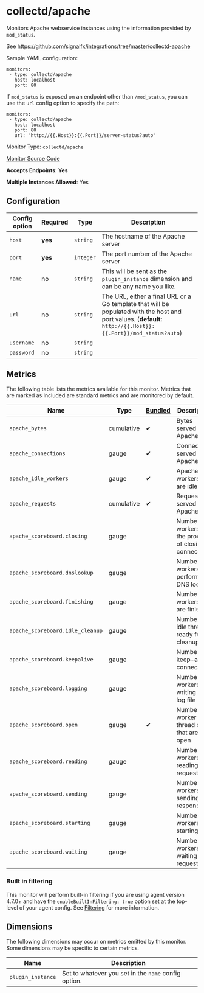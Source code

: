<!--- GENERATED BY gomplate from scripts/docs/monitor-page.md.tmpl --->

# collectd/apache

Monitors Apache webservice instances using
the information provided by `mod_status`.

See https://github.com/signalfx/integrations/tree/master/collectd-apache

Sample YAML configuration:

```
monitors:
 - type: collectd/apache
   host: localhost
   port: 80
```

If `mod_status` is exposed on an endpoint other than `/mod_status`, you can
use the `url` config option to specify the path:

```
monitors:
 - type: collectd/apache
   host: localhost
   port: 80
   url: "http://{{.Host}}:{{.Port}}/server-status?auto"
```


Monitor Type: `collectd/apache`

[Monitor Source Code](https://github.com/signalfx/signalfx-agent/tree/master/internal/monitors/collectd/apache)

**Accepts Endpoints**: **Yes**

**Multiple Instances Allowed**: Yes

## Configuration

| Config option | Required | Type | Description |
| --- | --- | --- | --- |
| `host` | **yes** | `string` | The hostname of the Apache server |
| `port` | **yes** | `integer` | The port number of the Apache server |
| `name` | no | `string` | This will be sent as the `plugin_instance` dimension and can be any name you like. |
| `url` | no | `string` | The URL, either a final URL or a Go template that will be populated with the host and port values. (**default:** `http://{{.Host}}:{{.Port}}/mod_status?auto`) |
| `username` | no | `string` |  |
| `password` | no | `string` |  |




## Metrics

The following table lists the metrics available for this monitor. Metrics that are marked as Included are standard metrics and are monitored by default.

| Name | Type | [Bundled](https://docs.signalfx.com/en/latest/admin-guide/usage.html#about-custom-bundled-and-high-resolution-metrics) | Description |
| ---  | ---  | ---    | ---         |
| `apache_bytes` | cumulative | ✔ | Bytes served by Apache |
| `apache_connections` | gauge | ✔ | Connections served by Apache |
| `apache_idle_workers` | gauge | ✔ | Apache workers that are idle |
| `apache_requests` | cumulative | ✔ | Requests served by Apache |
| `apache_scoreboard.closing` | gauge |  | Number of workers in the process of closing connections |
| `apache_scoreboard.dnslookup` | gauge |  | Number of workers performing DNS lookup |
| `apache_scoreboard.finishing` | gauge |  | Number of workers that are finishing |
| `apache_scoreboard.idle_cleanup` | gauge |  | Number of idle threads ready for cleanup |
| `apache_scoreboard.keepalive` | gauge |  | Number of keep-alive connections |
| `apache_scoreboard.logging` | gauge |  | Number of workers writing to log file |
| `apache_scoreboard.open` | gauge | ✔ | Number of worker thread slots that are open |
| `apache_scoreboard.reading` | gauge |  | Number of workers reading requests |
| `apache_scoreboard.sending` | gauge |  | Number of workers sending responses |
| `apache_scoreboard.starting` | gauge |  | Number of workers starting up |
| `apache_scoreboard.waiting` | gauge |  | Number of workers waiting for requests |



### Built in filtering
This monitor will perform built-in filtering if you are using agent version
4.7.0+ and have the `enableBuiltInFiltering: true` option set at the top-level
of your agent config.  See
[Filtering](https://docs.signalfx.com/en/latest/integrations/agent/filtering.html)
for more information.
## Dimensions

The following dimensions may occur on metrics emitted by this monitor.  Some
dimensions may be specific to certain metrics.

| Name | Description |
| ---  | ---         |
| `plugin_instance` | Set to whatever you set in the `name` config option. |



